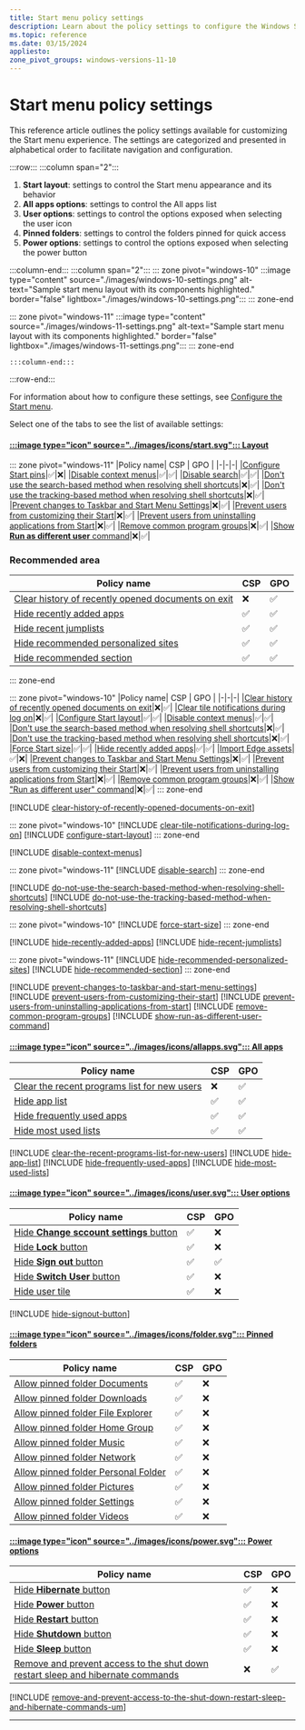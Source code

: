 ```yaml
---
title: Start menu policy settings
description: Learn about the policy settings to configure the Windows Start menu.
ms.topic: reference
ms.date: 03/15/2024
appliesto:
zone_pivot_groups: windows-versions-11-10
---
```


# Start menu policy settings

This reference article outlines the policy settings available for customizing the Start menu experience. The settings are categorized and presented in alphabetical order to facilitate navigation and configuration.

:::row:::
:::column span="2":::

1. **Start layout**: settings to control the Start menu appearance and its behavior
1. **All apps options**: settings to control the All apps list
1. **User options**: settings to control the options exposed when selecting the user icon
1. **Pinned folders**: settings to control the folders pinned for quick access
1. **Power options**: settings to control the options exposed when selecting the power button

:::column-end:::
:::column span="2":::
::: zone pivot="windows-10"
    :::image type="content" source="./images/windows-10-settings.png" alt-text="Sample start menu layout with its components highlighted." border="false" lightbox="./images/windows-10-settings.png":::
::: zone-end

::: zone pivot="windows-11"
    :::image type="content" source="./images/windows-11-settings.png" alt-text="Sample start menu layout with its components highlighted." border="false" lightbox="./images/windows-11-settings.png":::
::: zone-end

    :::column-end:::
:::row-end:::

For information about how to configure these settings, see [Configure the Start menu](configure.md).

Select one of the tabs to see the list of available settings:

#### [:::image type="icon" source="../images/icons/start.svg"::: **Layout**](#tab/start)

::: zone pivot="windows-11"
|Policy name| CSP | GPO |
|-|-|-|
|[Configure Start pins](/windows/client-management/mdm/policy-csp-start#configurestartpins)|✅|❌|
|[Disable context menus](#disable-context-menus)|✅|✅|
|[Disable search](#disable-search)|✅|✅|
|[Don't use the search-based method when resolving shell shortcuts](#dont-use-the-search-based-method-when-resolving-shell-shortcuts)|❌|✅|
|[Don't use the tracking-based method when resolving shell shortcuts](#dont-use-the-tracking-based-method-when-resolving-shell-shortcuts)|❌|✅|
|[Prevent changes to Taskbar and Start Menu Settings](#prevent-changes-to-taskbar-and-start-menu-settings)|❌|✅|
|[Prevent users from customizing their Start](#prevent-users-from-customizing-their-start)|❌|✅|
|[Prevent users from uninstalling applications from Start](#prevent-users-from-uninstalling-applications-from-start)|❌|✅|
|[Remove common program groups](#remove-common-program-groups)|❌|✅|
|[Show **Run as different user** command](#show-run-as-different-user-command)|❌|✅|

### Recommended area

|Policy name| CSP | GPO |
|-|-|-|
|[Clear history of recently opened documents on exit](#clear-history-of-recently-opened-documents-on-exit)|❌|✅|
|[Hide recently added apps](#hide-recently-added-apps)|✅|✅|
|[Hide recent jumplists](#hiderecentjumplists)|✅|✅|
|[Hide recommended personalized sites](#hide-recommended-personalized-sites)|✅|✅|
|[Hide recommended section](#hide-recommended-section)|✅|✅|

::: zone-end

::: zone pivot="windows-10"
|Policy name| CSP | GPO |
|-|-|-|
|[Clear history of recently opened documents on exit](#clear-history-of-recently-opened-documents-on-exit)|❌|✅|
|[Clear tile notifications during log on](#clear-tile-notifications-during-log-on)|❌|✅|
|[Configure Start layout](#configure-start-layout)|✅|✅|
|[Disable context menus](#disable-context-menus)|✅|✅|
|[Don't use the search-based method when resolving shell shortcuts](#dont-use-the-search-based-method-when-resolving-shell-shortcuts)|❌|✅|
|[Don't use the tracking-based method when resolving shell shortcuts](#dont-use-the-tracking-based-method-when-resolving-shell-shortcuts)|❌|✅|
|[Force Start size](#force-start-size)|✅|✅|
|[Hide recently added apps](#hide-recently-added-apps)|✅|✅|
|[Import Edge assets](/windows/client-management/mdm/policy-csp-start#importedgeassets)|✅|❌|
|[Prevent changes to Taskbar and Start Menu Settings](#prevent-changes-to-taskbar-and-start-menu-settings)|❌|✅|
|[Prevent users from customizing their Start](#prevent-users-from-customizing-their-start)|❌|✅|
|[Prevent users from uninstalling applications from Start](#prevent-users-from-uninstalling-applications-from-start)|❌|✅|
|[Remove common program groups](#remove-common-program-groups)|❌|✅|
|[Show "Run as different user" command](#show-run-as-different-user-command)|❌|✅|
::: zone-end

[!INCLUDE [clear-history-of-recently-opened-documents-on-exit](includes/clear-history-of-recently-opened-documents-on-exit.md)]

::: zone pivot="windows-10"
[!INCLUDE [clear-tile-notifications-during-log-on](includes/clear-tile-notifications-during-log-on.md)]
[!INCLUDE [configure-start-layout](includes/configure-start-layout.md)]
::: zone-end

[!INCLUDE [disable-context-menus](includes/disable-context-menus.md)]

::: zone pivot="windows-11"
[!INCLUDE [disable-search](includes/disable-search.md)]
::: zone-end

[!INCLUDE [do-not-use-the-search-based-method-when-resolving-shell-shortcuts](includes/do-not-use-the-search-based-method-when-resolving-shell-shortcuts.md)]
[!INCLUDE [do-not-use-the-tracking-based-method-when-resolving-shell-shortcuts](includes/do-not-use-the-tracking-based-method-when-resolving-shell-shortcuts.md)]

::: zone pivot="windows-10"
[!INCLUDE [force-start-size](includes/force-start-size.md)]
::: zone-end

[!INCLUDE [hide-recently-added-apps](includes/hide-recently-added-apps.md)]
[!INCLUDE [hide-recent-jumplists](includes/hide-recent-jumplists.md)]

::: zone pivot="windows-11"
[!INCLUDE [hide-recommended-personalized-sites](includes/hide-recommended-personalized-sites.md)]
[!INCLUDE [hide-recommended-section](includes/hide-recommended-section.md)]
::: zone-end

[!INCLUDE [prevent-changes-to-taskbar-and-start-menu-settings](includes/prevent-changes-to-taskbar-and-start-menu-settings.md)]
[!INCLUDE [prevent-users-from-customizing-their-start](includes/prevent-users-from-customizing-their-start.md)]
[!INCLUDE [prevent-users-from-uninstalling-applications-from-start](includes/prevent-users-from-uninstalling-applications-from-start.md)]
[!INCLUDE [remove-common-program-groups](includes/remove-common-program-groups.md)]
[!INCLUDE [show-run-as-different-user-command](includes/show-run-as-different-user-command.md)]

#### [:::image type="icon" source="../images/icons/allapps.svg"::: **All apps**](#tab/allapps)

|Policy name| CSP | GPO |
|-|-|-|
|[Clear the recent programs list for new users](#clear-the-recent-programs-list-for-new-users)|❌|✅|
|[Hide app list](#hide-app-list)|✅|✅|
|[Hide frequently used apps](#hide-frequently-used-apps)|✅|✅|
|[Hide most used lists](#hide-most-used-lists)|✅|✅|

[!INCLUDE [clear-the-recent-programs-list-for-new-users](includes/clear-the-recent-programs-list-for-new-users.md)]
[!INCLUDE [hide-app-list](includes/hide-app-list.md)]
[!INCLUDE [hide-frequently-used-apps](includes/hide-frequently-used-apps.md)]
[!INCLUDE [hide-most-used-lists](includes/hide-most-used-lists.md)]

#### [:::image type="icon" source="../images/icons/user.svg"::: **User options**](#tab/user)

|Policy name| CSP | GPO |
|-|-|-|
|[Hide **Change sccount settings** button](/windows/client-management/mdm/policy-csp-start#hidechangeaccountsettings)|✅|❌|
|[Hide **Lock** button](/windows/client-management/mdm/policy-csp-start#hidelock)|✅|❌|
|[Hide **Sign out** button](#hide-sign-out-button)|✅|✅|
|[Hide **Switch User** button](/windows/client-management/mdm/policy-csp-start#hideswitchaccount)|✅|❌|
|[Hide user tile](/windows/client-management/mdm/policy-csp-start#hideusertile)|✅|❌|

[!INCLUDE [hide-signout-button](includes/hide-signout-button.md)]

#### [:::image type="icon" source="../images/icons/folder.svg"::: **Pinned folders**](#tab/folders)

|Policy name| CSP | GPO |
|-|-|-|
|[Allow pinned folder Documents](/windows/client-management/mdm/policy-csp-start#allowpinnedfolderdocuments)|✅|❌|
|[Allow pinned folder Downloads](/windows/client-management/mdm/policy-csp-start#allowpinnedfolderdownloads)|✅|❌|
|[Allow pinned folder File Explorer](/windows/client-management/mdm/policy-csp-start#allowpinnedfolderfileexplorer)|✅|❌|
|[Allow pinned folder Home Group](/windows/client-management/mdm/policy-csp-start#allowpinnedfolderhomegroup)|✅|❌|
|[Allow pinned folder Music](/windows/client-management/mdm/policy-csp-start#allowpinnedfoldermusic)|✅|❌|
|[Allow pinned folder Network](/windows/client-management/mdm/policy-csp-start#allowpinnedfoldernetwork)|✅|❌|
|[Allow pinned folder Personal Folder](/windows/client-management/mdm/policy-csp-start#allowpinnedfolderpersonalfolder)|✅|❌|
|[Allow pinned folder Pictures](/windows/client-management/mdm/policy-csp-start#allowpinnedfolderpictures)|✅|❌|
|[Allow pinned folder Settings](/windows/client-management/mdm/policy-csp-start#allowpinnedfoldersettings)|✅|❌|
|[Allow pinned folder Videos](/windows/client-management/mdm/policy-csp-start#allowpinnedfoldervideos)|✅|❌|

#### [:::image type="icon" source="../images/icons/power.svg"::: **Power options**](#tab/power)

|Policy name| CSP | GPO |
|-|-|-|
|[Hide **Hibernate** button](/windows/client-management/mdm/policy-csp-start#hidehibernate)|✅|❌|
|[Hide **Power** button](/windows/client-management/mdm/policy-csp-start#hidepowerbutton)|✅|❌|
|[Hide **Restart** button](/windows/client-management/mdm/policy-csp-start#hiderestart)|✅|❌|
|[Hide **Shutdown** button](/windows/client-management/mdm/policy-csp-start#hideshutdown)|✅|❌|
|[Hide **Sleep** button](/windows/client-management/mdm/policy-csp-start#hidesleep)|✅|❌|
|[Remove and prevent access to the shut down restart sleep and hibernate commands](#remove-and-prevent-access-to-the-shut-down-restart-sleep-and-hibernate-commands)|❌|✅|

[!INCLUDE [remove-and-prevent-access-to-the-shut-down-restart-sleep-and-hibernate-commands-um](includes/remove-and-prevent-access-to-the-shut-down-restart-sleep-and-hibernate-commands-um.md)]

---

<!--links-->

[WIN-1]: /windows/client-management/mdm/policy-csp-start


<!--

## Taskbar

[DisableControlCenter](/windows/client-management/mdm/policy-csp-start#disablecontrolcenter)
[HidePeopleBar](/windows/client-management/mdm/policy-csp-start#hidepeoplebar)
[HideTaskViewButton](/windows/client-management/mdm/policy-csp-start#hidetaskviewbutton)
[NoPinningToTaskbar](/windows/client-management/mdm/policy-csp-start#nopinningtotaskbar)
[SimplifyQuickSettings](/windows/client-management/mdm/policy-csp-start#simplifyquicksettings)
|[Prevent changes to Taskbar and Start Menu Settings](#prevent-changes-to-taskbar-and-start-menu-settings)|❌|✅|

[!INCLUDE [disable-editing-quick-settings](includes/disable-editing-quick-settings.md)]

::: zone pivot="windows-11"
|Policy name| CSP | GPO |
|-|-|-|
|[Disable editing quick settings](#disable-editing-quick-settings)|✅|✅|
::: zone-end

::: zone pivot="windows-10"
|Policy name| CSP | GPO |
|-|-|-|

::: zone-end
